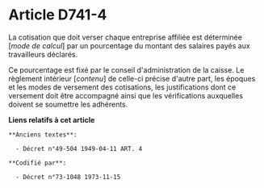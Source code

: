 # Article D741-4

La cotisation que doit verser chaque entreprise affiliée est déterminée [*mode de calcul*] par un pourcentage du montant des
salaires payés aux travailleurs déclarés.

Ce pourcentage est fixé par le conseil d'administration de la caisse. Le règlement intérieur [*contenu*] de celle-ci précise
d'autre part, les époques et les modes de versement des cotisations, les justifications dont ce versement doit être
accompagné ainsi que les vérifications auxquelles doivent se soumettre les adhérents.

**Liens relatifs à cet article**

	**Anciens textes**:

	  - Décret n°49-504 1949-04-11 ART. 4

	**Codifié par**:

	  - Décret n°73-1048 1973-11-15
